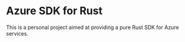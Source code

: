 # Azure SDK for Rust

This is a personal project aimed at providing a pure Rust SDK for Azure services.
